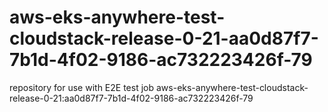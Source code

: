 # aws-eks-anywhere-test-cloudstack-release-0-21-aa0d87f7-7b1d-4f02-9186-ac732223426f-79
repository for use with E2E test job aws-eks-anywhere-test-cloudstack-release-0-21:aa0d87f7-7b1d-4f02-9186-ac732223426f-79
